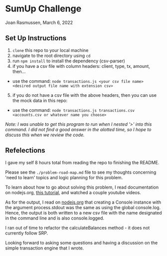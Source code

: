 # SumUp Challenge

Joan Rasmussen, March 6, 2022

## Set Up Instructions  
1. `clone` this repo to your local machine
2. navigate to the root directory using `cd` 
3. run `npm install` to install the dependency (csv-parser)
4. if you have a csv file with column headers: client, type, tx, amount, then...
  - use the command: `node transactions.js <your csv file name> <desired output file name with extension csv>`
5. if you do not have a csv file with the above headers, then you can use the mock data in this repo:
 - use the command: `node transactions.js transactions.csv <accounts.csv or whatever name you choose>`

*Note: I was unable to get this program to run when I nested '>' into this command. I did not find a good answer in the alotted time, so I hope to discuss this when we review the code.*  

## Refelections  

I gave my self 8 hours total from reading the repo to finishing the README.  

Please see the `./problem-road-map.md` file to see my thoughts concerning 'need to learn' topics and logic planning for this problem.  

To learn about how to go about solving this problem, I read documentation on nodejs.org, [this tutorial](https://heynode.com/blog/2020-02/reading-and-writing-csv-files-nodejs/), and watched a couple youtube videos.

As for the output, I read on [nodejs.org](https://nodejs.org/api/console.html) that creating a Console instance with the argument process.stdout was the same as using the global console.log. Hence, the output is both written to a new csv file with the name designated in the command line and is also console.logged.  

I ran out of time to refactor the calculateBalances method - it does not currently follow SRP.

Looking forward to asking some questions and having a discussion on the simple transaction engine that I wrote.
